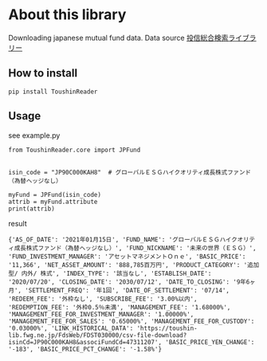 # About this library
Downloading japanese mutual fund data.
Data source [投信総合検索ライブラリー](https://toushin-lib.fwg.ne.jp/)

## How to install
```buildoutcfg
pip install ToushinReader
```

## Usage
see example.py
```buildoutcfg
from ToushinReader.core import JPFund


isin_code = "JP90C000KAH8"  # グローバルＥＳＧハイクオリティ成長株式ファンド（為替ヘッジなし）

myFund = JPFund(isin_code)
attrib = myFund.attribute
print(attrib)
```

result

```
{'AS_OF_DATE': '2021年01月15日', 'FUND_NAME': 'グローバルＥＳＧハイクオリティ成長株式ファンド（為替ヘッジなし）', 'FUND_NICKNAME': '未来の世界（ＥＳＧ）', 'FUND_INVESTMENT_MANAGER': 'アセットマネジメントＯｎｅ', 'BASIC_PRICE': '11,366', 'NET_ASSET_AMOUNT': '888,785百万円', 'PRODUCT_CATEGORY': '追加型/ 内外/ 株式', 'INDEX_TYPE': '該当なし', 'ESTABLISH_DATE': '2020/07/20', 'CLOSING_DATE': '2030/07/12', 'DATE_TO_CLOSING': '9年6ヶ月', 'SETTLEMENT_FREQ': '年1回', 'DATE_OF_SETTLEMENT': '07/14', 'REDEEM_FEE': '外枠なし', 'SUBSCRIBE_FEE': '3.00%以内', 'REDEMPTION_FEE': '外枠0.5％未満', 'MANAGEMENT_FEE': '1.68000%', 'MANAGEMENT_FEE_FOR_INVESTMENT_MANAGER': '1.00000%', 'MANAGEMENT_FEE_FOR_SALES': '0.65000%', 'MANAGEMENT_FEE_FOR_CUSTODY': '0.03000%', 'LINK_HISTORICAL_DATA': 'https://toushin-lib.fwg.ne.jp/FdsWeb/FDST030000/csv-file-download?isinCd=JP90C000KAH8&associFundCd=47311207', 'BASIC_PRICE_YEN_CHANGE': '-183', 'BASIC_PRICE_PCT_CHANGE': '-1.58%'}
```

